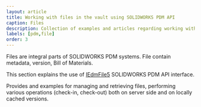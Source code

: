 ```yaml
---
layout: article
title: Working with files in the vault using SOLIDWORKS PDM API
caption: Files
description: Collection of examples and articles regarding working with files in vault using PDM Professional API
labels: [pdm,file]
order: 3
---
```

Files are integral parts of SOLIDWORKS PDM systems. File contain metadata, version, Bill of Materials.

This section explains the use of [IEdmFile5](http://help.solidworks.com/2018/english/api/epdmapi/epdm.interop.epdm~epdm.interop.epdm.iedmfile5.html) SOLIDWORKS PDM API interface. 

Provides and examples for managing and retrieving files, performing various operations (check-in, check-out) both on server side and on locally cached versions.